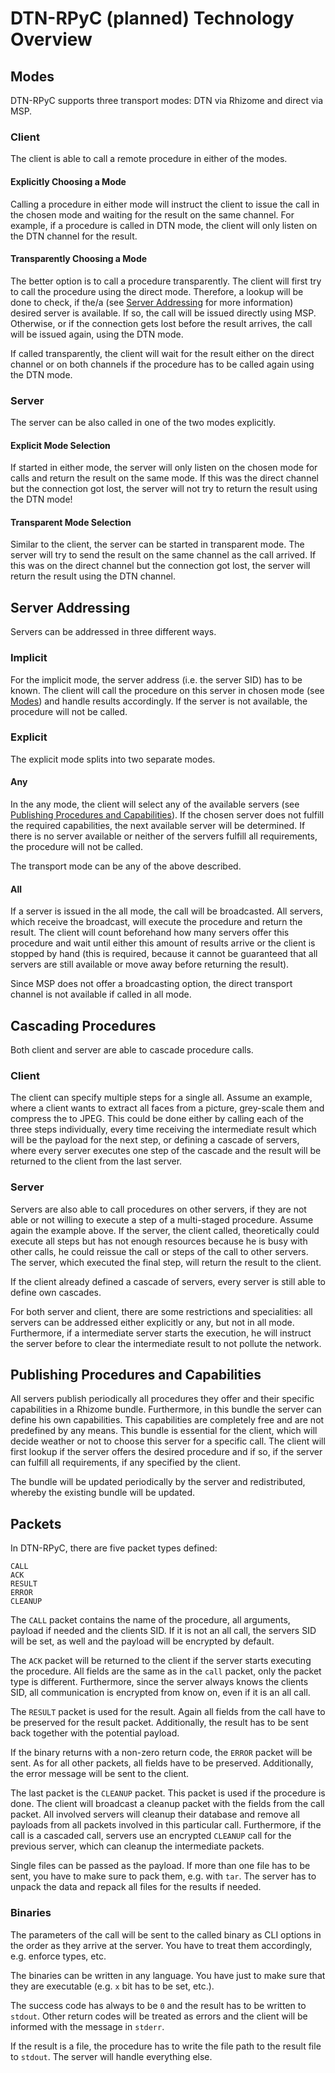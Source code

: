 # DTN-RPyC (planned) Technology Overview

## Modes
DTN-RPyC supports three transport modes: DTN via Rhizome and direct via MSP.

### Client
The client is able to call a remote procedure in either of the modes.

#### Explicitly Choosing a Mode
Calling a procedure in either mode will instruct the client to issue the call in the chosen mode and waiting for the result on the same channel. For example, if a  procedure is called in DTN mode, the client will only listen on the DTN channel for the result.

#### Transparently Choosing a Mode
The better option is to call a procedure transparently. The client will first try to call the procedure using the direct mode. Therefore, a lookup will be done to check, if the/a (see [Server Addressing](#server-addressing) for more information) desired server is available. If so, the call will be issued directly using MSP. Otherwise, or if the connection gets lost before the result arrives, the call will be issued again, using the DTN mode.

If called transparently, the client will wait for the result either on the direct channel or on both channels if the procedure has to be called again using the DTN mode.

### Server
The server can be also called in one of the two modes explicitly.

#### Explicit Mode Selection
If started in either mode, the server will only listen on the chosen mode for calls and return the result on the same mode. If this was the direct channel but the connection got lost, the server will not try to return the result using the DTN mode!

#### Transparent Mode Selection
Similar to the client, the server can be started in transparent mode. The server will try to send the result on the same channel as the call arrived. If this was on the direct channel but the connection got lost, the server will return the result using the DTN channel.

## Server Addressing
Servers can be addressed in three different ways.

### Implicit
For the implicit mode, the server address (i.e. the server SID) has to be known. The client will call the procedure on this server in chosen mode (see [Modes](#modes)) and handle results accordingly. If the server is not available, the procedure will not be called.

### Explicit
The explicit mode splits into two separate modes.

#### Any
In the any mode, the client will select any of the available servers (see [Publishing Procedures and Capabilities](#publishing-procedures-and-capabilities)). If the chosen server does not fulfill the required capabilities, the next available server will be determined. If there is no server available or neither of the servers fulfill all requirements, the procedure will not be called.

The transport mode can be any of the above described.

#### All
If a server is issued in the all mode, the call will be broadcasted. All servers, which receive the broadcast, will execute the procedure and return the result. The client will count beforehand how many servers offer this procedure and wait until either this amount of results arrive or the client is stopped by hand (this is required, because it cannot be guaranteed that all servers are still available or move away before returning the result).

Since MSP does not offer a broadcasting option, the direct transport channel is not available if called in all mode.

## Cascading Procedures
Both client and server are able to cascade procedure calls.

### Client
The client can specify multiple steps for a single all. Assume an example, where a client wants to extract all faces from a picture, grey-scale them and compress the to JPEG. This could be done either by calling each of the three steps individually, every time receiving the intermediate result which will be the payload for the next step, or defining a cascade of servers, where every server executes one step of the cascade and the result will be returned to the client from the last server.

### Server
Servers are also able to call procedures on other servers, if they are not able or not willing to execute a step of a multi-staged procedure. Assume again the example above. If the server, the client called, theoretically could execute all steps but has not enough resources because he is busy with other calls, he could reissue the call or steps of the call to other servers. The server, which executed the final step, will return the result to the client.

If the client already defined a cascade of servers, every server is still able to define own cascades.

For both server and client, there are some restrictions and specialities: all servers can be addressed either explicitly or any, but not in all mode. Furthermore, if a intermediate server starts the execution, he will instruct the server before to clear the intermediate result to not pollute the network.

## Publishing Procedures and Capabilities
All servers publish periodically all procedures they offer and their specific capabilities in a Rhizome bundle. Furthermore, in this bundle the server can define his own capabilities. This capabilities are completely free and are not predefined by any means. This bundle is essential for the client, which will decide weather or not to choose this server for a specific call. The client will first lookup if the server offers the desired procedure and if so, if the server can fulfill all requirements, if any specified by the client.

The bundle will be updated periodically by the server and redistributed, whereby the existing bundle will be updated.

## Packets
In DTN-RPyC, there are five packet types defined:

```
CALL
ACK
RESULT
ERROR
CLEANUP
```

The `CALL` packet contains the name of the procedure, all arguments, payload if needed and the clients SID. If it is not an all call, the servers SID will be set, as well and the payload will be encrypted by default.

The `ACK` packet will be returned to the client if the server starts executing the procedure. All fields are the same as in the `call` packet, only the packet type is different. Furthermore, since the server always knows the clients SID, all communication is encrypted from know on, even if it is an all call.

The `RESULT` packet is used for the result. Again all fields from the call have to be preserved for the result packet. Additionally, the result has to be sent back together with the potential payload.

If the binary returns with a non-zero return code, the `ERROR` packet will be sent. As for all other packets, all fields have to be preserved. Additionally, the error message will be sent to the client.

The last packet is the `CLEANUP` packet. This packet is used if the procedure is done. The client will broadcast a cleanup packet with the fields from the call packet. All involved servers will cleanup their database and remove all payloads from all packets involved in this particular call.
Furthermore, if the call is a cascaded call, servers use an encrypted `CLEANUP` call for the previous server, which can cleanup the intermediate packets.

Single files can be passed as the payload. If more than one file has to be sent, you have to make sure to pack them, e.g. with `tar`. The server has to unpack the data and repack all files for the results if needed.

### Binaries
The parameters of the call will be sent to the called binary as CLI options in the order as they arrive at the server. You have to treat them accordingly, e.g. enforce types, etc.

The binaries can be written in any language. You have just to make sure that they are executable (e.g. `x` bit has to be set, etc.).

The success code has always to be `0` and the result has to be written to `stdout`. Other return codes will be treated as errors and the client will be informed with the message in `stderr`.

If the result is a file, the procedure has to write the file path to the result file to `stdout`. The server will handle everything else.